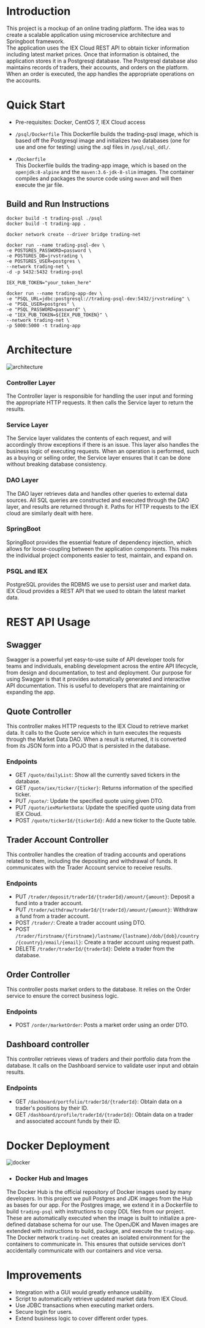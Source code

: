 
 # Introduction  
This project is a mockup of an online trading platform. The idea was to create a scalable application using microservice architecture and Springboot framework.  
The application uses the IEX Cloud REST API to obtain ticker information including latest market prices. Once that information is obtained, the application stores it in a Postgresql database. The Postgresql database also maintains records of traders, their accounts, and orders on the platform. When an order is executed, the app handles the appropriate operations on the accounts.  
  
# <a name="#quick-start" />Quick Start
- Pre-requisites: Docker, CentOS 7, IEX Cloud access  
  
- ```/psql/Dockerfile```
	This Dockerfile builds the trading-psql image, which is based off the  Postgresql image and initializes two databases (one for use and one for testing) using the .sql files in ```/psql/sql_ddl/```.  
- ```/Dockerfile```  
	This Dockerfile builds the trading-app image, which is based on the ```openjdk:8-alpine``` and the ```maven:3.6-jdk-8-slim``` images. The container compiles and packages the source code using ```maven``` and will then execute the jar file.  
  

## Build and Run Instructions
```  
docker build -t trading-psql ./psql  
docker build -t trading-app .
  
docker network create --driver bridge trading-net  
  
docker run --name trading-psql-dev \
-e POSTGRES_PASSWORD=password \
-e POSTGRES_DB=jrvstrading \
-e POSTGRES_USER=postgres \
--network trading-net \
-d -p 5432:5432 trading-psql

IEX_PUB_TOKEN="your_token_here"

docker run --name trading-app-dev \
-e "PSQL_URL=jdbc:postgresql://trading-psql-dev:5432/jrvstrading" \
-e "PSQL_USER=postgres" \
-e "PSQL_PASSWORD=password" \
-e "IEX_PUB_TOKEN=${IEX_PUB_TOKEN}" \
--network trading-net \
-p 5000:5000 -t trading-app  
```  

# Architecture  
![architecture](./assets/TradingApp.png)  
### Controller Layer  
  The Controller layer is responsible for handling the user input and forming the appropriate HTTP requests. It then calls the Service layer to return the results.
  
### Service Layer
  The Service layer validates the contents of each request, and will accordingly throw exceptions if there is an issue. This layer also handles the business logic of executing requests. When an operation is performed, such as a buying or selling order, the Service layer ensures that it can be done without breaking database consistency.  
  
### DAO Layer
  The DAO layer retrieves data and handles other queries to external data sources. All SQL queries are constructed and executed through the DAO layer, and results are returned through it. Paths for HTTP requests to the IEX cloud are similarly dealt with here.
  
### SpringBoot
  SpringBoot provides the essential feature of dependency injection, which allows for loose-coupling between the application components. This makes the individual project components easier to test, maintain, and expand on.

### PSQL and IEX
  PostgreSQL provides the RDBMS we use to persist user and market data. IEX Cloud provides a REST API that we used to obtain the latest market data.

# REST API Usage
## Swagger  
  Swagger is a powerful yet easy-to-use suite of API developer tools for teams and individuals, enabling development across the entire API lifecycle, from design and documentation, to test and deployment. Our purpose for using Swagger is that it provides automatically generated and interactive API documentation. This is useful to developers that are maintaining or expanding the app.  
  
## Quote Controller  
  This controller makes HTTP requests to the IEX Cloud to retrieve market data. It calls to the Quote service which in turn executes the requests through the Market Data DAO. When a result is returned, it is converted from its JSON form into a POJO that is persisted in the database.  
  ### Endpoints  
  - GET ```/quote/dailyList```: Show all the currently saved tickers in the database.  
  - GET ```/quote/iex/ticker/{ticker}```: Returns information of the specified ticker.
  - PUT ```/quote/```: Update the specified quote using given DTO.
  - PUT ```/quote/iexMarketData```: Update the specified quote using data from IEX Cloud.
  - POST ```/quote/tickerId/{tickerId}```: Add a new ticker to the Quote table.  
  
## Trader Account Controller
  This controller handles the creation of trading accounts and operations related to them, including the depositing and withdrawal of funds. It communicates with the Trader Account service to receive results.  
   ### Endpoints  
  - PUT ```/trader/deposit/traderId/{traderId}/amount/{amount}```: Deposit a fund into a trader account.
  - PUT ```/trader/withdraw/traderId/{traderId}/amount/{amount}```: Withdraw a fund from a trader account.
  - POST ```/trader/```: Create a trader account using DTO.
  - POST ```/trader/firstname/{firstname}/lastname/{lastname}/dob/{dob}/country/{country}/email/{email}```: Create a trader account using request path.
  - DELETE ```/trader/traderId/{traderId}```: Delete a trader from the database.
  
## Order Controller  
  This controller posts market orders to the database. It relies on the Order service to ensure the correct business logic.   
  ### Endpoints
  - POST ```/order/marketOrder```: Posts a market order using an order DTO.
  
## Dashboard controller  
  This controller retrieves views of traders and their portfolio data from the database. It calls on the Dashboard service to validate user input and obtain results.  
  ### Endpoints
  - GET ```/dashboard/portfolio/traderId/{traderId}```: Obtain data on a trader's positions by their ID.  
  - GET ```/dashboard/profile/traderId/{traderId}```: Obtain data on a trader and associated account funds by their ID.  
  
# Docker Deployment  
![docker](./assets/TradingDocker.png)  
  - ### Docker Hub and Images  
  The Docker Hub is the official repository of Docker images used by many developers. In this project we pull Postgres and JDK images from the Hub as bases for our app. For the Postgres image, we extend it in a Dockerfile to build ```trading-psql``` with instructions to copy DDL files from our project. These are automatically executed when the image is built to initialize a pre-defined database schema for our use. The OpenJDK and Maven images are extended with instructions to build, package, and execute the ```trading-app```.
  The Docker network ```trading-net``` creates an isolated environment for the containers to communicate in. This ensures that outside services don't accidentally communicate with our containers and vice versa.

# Improvements
- Integration with a GUI would greatly enhance usability.  
- Script to automatically retrieve updated market data from IEX Cloud.  
- Use JDBC transactions when executing market orders.
- Secure login for users.
- Extend business logic to cover different order types.
